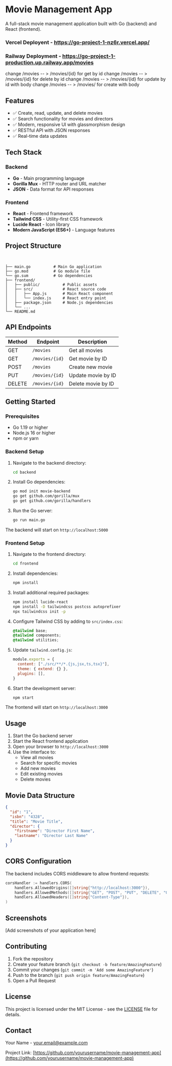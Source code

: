 # Movie Management App

A full-stack movie management application built with Go (backend) and React (frontend).





### Vercel Deployent - https://go-project-1-nz6r.vercel.app/
### Railway Deployment - https://go-project-1-production.up.railway.app/movies
change /movies -- > /movies/{id} for get by id
change /movies -- > /movies/{id} for delete by id
change /movies -- > /movies/{id} for update by id with body
change /movies -- > /movies/ for create with body

## Features

- ✅ Create, read, update, and delete movies
- ✅ Search functionality for movies and directors
- ✅ Modern, responsive UI with glassmorphism design
- ✅ RESTful API with JSON responses
- ✅ Real-time data updates

## Tech Stack

### Backend
- **Go** - Main programming language
- **Gorilla Mux** - HTTP router and URL matcher
- **JSON** - Data format for API responses

### Frontend
- **React** - Frontend framework
- **Tailwind CSS** - Utility-first CSS framework
- **Lucide React** - Icon library
- **Modern JavaScript (ES6+)** - Language features

## Project Structure

```


├── main.go          # Main Go application
├── go.mod           # Go module file
└── go.sum           # Go dependencies
├── frontend/
│   ├── public/          # Public assets
│   ├── src/             # React source code
│   │   ├── App.js       # Main React component
│   │   └── index.js     # React entry point
│   ├── package.json     # Node.js dependencies
│   └── ...
└── README.md
```

## API Endpoints

| Method | Endpoint | Description |
|--------|----------|-------------|
| GET | `/movies` | Get all movies |
| GET | `/movies/{id}` | Get movie by ID |
| POST | `/movies` | Create new movie |
| PUT | `/movies/{id}` | Update movie by ID |
| DELETE | `/movies/{id}` | Delete movie by ID |

## Getting Started

### Prerequisites

- Go 1.19 or higher
- Node.js 16 or higher
- npm or yarn

### Backend Setup

1. Navigate to the backend directory:
   ```bash
   cd backend
   ```

2. Install Go dependencies:
   ```bash
   go mod init movie-backend
   go get github.com/gorilla/mux
   go get github.com/gorilla/handlers
   ```

3. Run the Go server:
   ```bash
   go run main.go
   ```

The backend will start on `http://localhost:5000`

### Frontend Setup

1. Navigate to the frontend directory:
   ```bash
   cd frontend
   ```

2. Install dependencies:
   ```bash
   npm install
   ```

3. Install additional required packages:
   ```bash
   npm install lucide-react
   npm install -D tailwindcss postcss autoprefixer
   npx tailwindcss init -p
   ```

4. Configure Tailwind CSS by adding to `src/index.css`:
   ```css
   @tailwind base;
   @tailwind components;
   @tailwind utilities;
   ```

5. Update `tailwind.config.js`:
   ```javascript
   module.exports = {
     content: ["./src/**/*.{js,jsx,ts,tsx}"],
     theme: { extend: {} },
     plugins: [],
   }
   ```

6. Start the development server:
   ```bash
   npm start
   ```

The frontend will start on `http://localhost:3000`

## Usage

1. Start the Go backend server
2. Start the React frontend application
3. Open your browser to `http://localhost:3000`
4. Use the interface to:
   - View all movies
   - Search for specific movies
   - Add new movies
   - Edit existing movies
   - Delete movies

## Movie Data Structure

```json
{
  "id": "1",
  "isbn": "4328",
  "title": "Movie Title",
  "director": {
    "firstname": "Director First Name",
    "lastname": "Director Last Name"
  }
}
```

## CORS Configuration

The backend includes CORS middleware to allow frontend requests:

```go
corsHandler := handlers.CORS(
    handlers.AllowedOrigins([]string{"http://localhost:3000"}),
    handlers.AllowedMethods([]string{"GET", "POST", "PUT", "DELETE", "OPTIONS"}),
    handlers.AllowedHeaders([]string{"Content-Type"}),
)
```

## Screenshots

[Add screenshots of your application here]

## Contributing

1. Fork the repository
2. Create your feature branch (`git checkout -b feature/AmazingFeature`)
3. Commit your changes (`git commit -m 'Add some AmazingFeature'`)
4. Push to the branch (`git push origin feature/AmazingFeature`)
5. Open a Pull Request

## License

This project is licensed under the MIT License - see the [LICENSE](LICENSE) file for details.

## Contact

Your Name - your.email@example.com

Project Link: [https://github.com/yourusername/movie-management-app](https://github.com/yourusername/movie-management-app)
